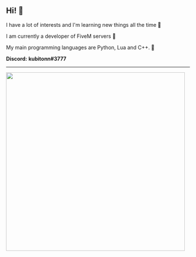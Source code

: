 ## Hi! 👋

I have a lot of interests and I'm learning new things all the time 📘

I am currently a developer of FiveM servers 🔩

My main programming languages ​​are Python, Lua and C++. 🌱


**Discord:**
**kubitonn#3777**
 
<hr>

<!--![kubitonn's GitHub stats](https://github-readme-stats.vercel.app/api?username=kubitonn&count_private=true&show_icons=true&theme=midnight-purple&)-->
<p align="left">
  <img src="https://github-readme-stats.vercel.app/api?username=kubitonn&count_private=true&show_icons=true&theme=midnight-purple&" width=490 />
</p>

